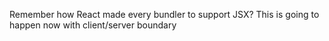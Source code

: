 Remember how React made every bundler to support JSX?
This is going to happen now with client/server boundary

